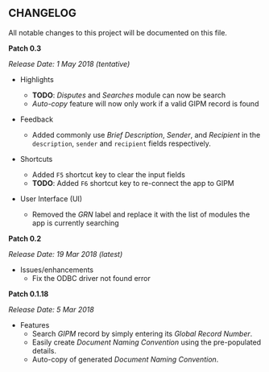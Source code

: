 CHANGELOG
---------
All notable changes to this project will be documented on this file.

**Patch 0.3**

_Release Date: 1 May 2018 (tentative)_

* Highlights
    * **TODO**: _Disputes_ and _Searches_ module can now be search 
    * _Auto-copy_ feature will now only work if a valid GIPM record is found 

* Feedback
    * Added commonly use _Brief Description_, _Sender_, and _Recipient_ in the `description`, `sender` and `recipient` fields respectively.

* Shortcuts
    * Added `F5` shortcut key to clear the input fields
    * **TODO**: Added `F6` shortcut key to re-connect the app to GIPM

* User Interface (UI)
    * Removed the _GRN_ label and replace it with the list of modules the app is currently searching


**Patch 0.2**

_Release Date: 19 Mar 2018 (latest)_

* Issues/enhancements
    - Fix the ODBC driver not found error


**Patch 0.1.18**

_Release Date: 5 Mar 2018_

* Features
    * Search _GIPM_ record by simply entering its _Global Record Number_.
    * Easily create _Document Naming Convention_ using the pre-populated details.
    * Auto-copy of generated _Document Naming Convention_.
